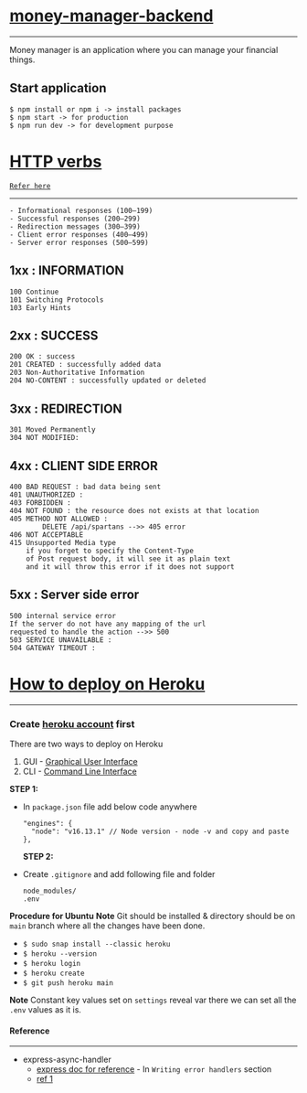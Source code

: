 # [money-manager-backend](https://cryptic-ocean-25912.herokuapp.com/)

---

Money manager is an application where you can manage your financial things.

## Start application

```
$ npm install or npm i -> install packages
$ npm start -> for production
$ npm run dev -> for development purpose
```

# [HTTP verbs](https://developer.mozilla.org/en-US/docs/Web/HTTP/Status)

[`Refer here`](https://www.rfc-editor.org/rfc/rfc2616#section-6.1.1)

---

    - Informational responses (100–199)
    - Successful responses (200–299)
    - Redirection messages (300–399)
    - Client error responses (400–499)
    - Server error responses (500–599)

## 1xx : INFORMATION

    100 Continue
    101 Switching Protocols
    103 Early Hints

## 2xx : SUCCESS

    200 OK : success
    201 CREATED : successfully added data
    203 Non-Authoritative Information
    204 NO-CONTENT : successfully updated or deleted

## 3xx : REDIRECTION

    301 Moved Permanently
    304 NOT MODIFIED:

## 4xx : CLIENT SIDE ERROR

    400 BAD REQUEST : bad data being sent
    401 UNAUTHORIZED :
    403 FORBIDDEN :
    404 NOT FOUND : the resource does not exists at that location
    405 METHOD NOT ALLOWED :
            DELETE /api/spartans -->> 405 error
    406 NOT ACCEPTABLE
    415 Unsupported Media type
        if you forget to specify the Content-Type
        of Post request body, it will see it as plain text
        and it will throw this error if it does not support

## 5xx : Server side error

    500 internal service error
    If the server do not have any mapping of the url
    requested to handle the action -->> 500
    503 SERVICE UNAVAILABLE :
    504 GATEWAY TIMEOUT :

# [How to deploy on Heroku](https://devcenter.heroku.com/articles/heroku-cli)

---

### Create [**heroku account**](https://devcenter.heroku.com/) first

There are two ways to deploy on Heroku

1. GUI - [Graphical User Interface](https://www.geeksforgeeks.org/how-to-deploy-node-js-app-on-heroku-from-github/)
2. CLI - [Command Line Interface](https://devcenter.heroku.com/articles/heroku-cli)

**STEP 1:**

- In `package.json` file add below code anywhere

  ```
  "engines": {
    "node": "v16.13.1" // Node version - node -v and copy and paste
  },
  ```

  **STEP 2:**

- Create `.gitignore` and add following file and folder
  ```
  node_modules/
  .env
  ```

**Procedure for Ubuntu**
**Note** Git should be installed & directory should be on `main` branch where all the changes have been done.

- `$ sudo snap install --classic heroku`
- `$ heroku --version`
- `$ heroku login`
- `$ heroku create`
- `$ git push heroku main`

**Note** Constant key values set on `settings` reveal var there we can set all the `.env` values as it is.

#### Reference

---

- express-async-handler
  - [express doc for reference](https://expressjs.com/en/guide/error-handling.html) - In `Writing error handlers` section
  - [ref 1](https://zellwk.com/blog/async-await-express/)
